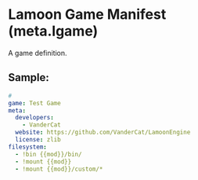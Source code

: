 # Lamoon Game Manifest (meta.lgame)
A game definition.

## Sample:
```yaml
#
game: Test Game
meta:
  developers: 
    - VanderCat
  website: https://github.com/VanderCat/LamoonEngine
  license: zlib
filesystem:
  - !bin {{mod}}/bin/
  - !mount {{mod}}
  - !mount {{mod}}/custom/*
```